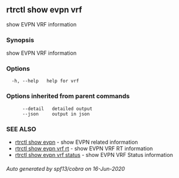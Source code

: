 ## rtrctl show evpn vrf

show EVPN VRF information

### Synopsis


show EVPN VRF information

### Options

```
  -h, --help   help for vrf
```

### Options inherited from parent commands

```
      --detail   detailed output
      --json     output in json
```

### SEE ALSO
* [rtrctl show evpn](rtrctl_show_evpn.md)	 - show EVPN related information
* [rtrctl show evpn vrf rt](rtrctl_show_evpn_vrf_rt.md)	 - show EVPN VRF RT information
* [rtrctl show evpn vrf status](rtrctl_show_evpn_vrf_status.md)	 - show EVPN VRF Status information

###### Auto generated by spf13/cobra on 16-Jun-2020
